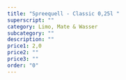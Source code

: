 ```yaml
---
title: "Spreequell - Classic 0,25l "
superscript: ""
category: Limo, Mate & Wasser
subcategory: ""
description: ""
price1: 2,0
price2: ""
price3: ""
order: "0"
---
```


